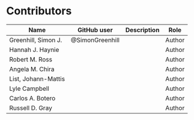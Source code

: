 # Contributors

Name | GitHub user | Description | Role
--- | --- | --- | ---
Greenhill, Simon J. | @SimonGreenhill | | Author
Hannah J. Haynie | | | Author
Robert M. Ross | | | Author
Angela M. Chira | | | Author
List, Johann-Mattis | | | Author
Lyle Campbell | | | Author
Carlos A. Botero | | | Author
Russell D. Gray | | | Author

